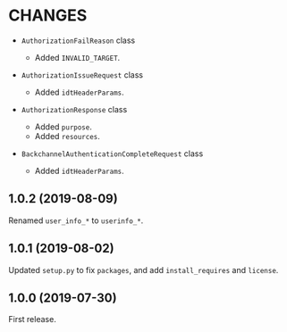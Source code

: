 CHANGES
=======

- `AuthorizationFailReason` class
    * Added `INVALID_TARGET`.

- `AuthorizationIssueRequest` class
    * Added `idtHeaderParams`.

- `AuthorizationResponse` class
    * Added `purpose`.
    * Added `resources`.

- `BackchannelAuthenticationCompleteRequest` class
    * Added `idtHeaderParams`.


1.0.2 (2019-08-09)
------------------

Renamed `user_info_*` to `userinfo_*`.


1.0.1 (2019-08-02)
------------------

Updated `setup.py` to fix `packages`, and add `install_requires` and `license`.


1.0.0 (2019-07-30)
------------------

First release.
